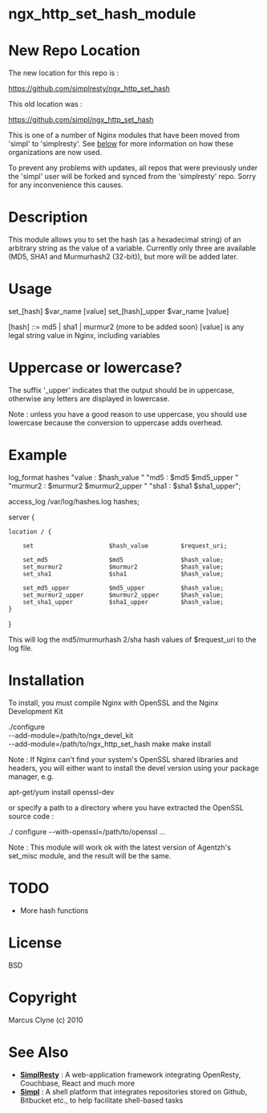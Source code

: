 ngx_http_set_hash_module
========================

New Repo Location
=================

The new location for this repo is :

https://github.com/simplresty/ngx_http_set_hash

This old location was :

https://github.com/simpl/ngx_http_set_hash

This is one of a number of Nginx modules that have been moved from 'simpl' to 'simplresty'.
See [below](#see-also) for more information on how these organizations are now used.

To prevent any problems with updates, all repos that were previously under the 'simpl' user
will be forked and synced from the 'simplresty' repo. Sorry for any inconvenience this causes.


Description
===========

This module allows you to set the hash (as a hexadecimal string) of an arbitrary
string as the value of a variable.  Currently only three are available (MD5, SHA1
and Murmurhash2 (32-bit)), but more will be added later.


Usage
=====

set_[hash]          $var_name   [value]
set_[hash]_upper    $var_name   [value]

[hash] ::= md5 | sha1 | murmur2 (more to be added soon)
[value] is any legal string value in Nginx, including variables



Uppercase or lowercase?
=======================

The suffix '_upper' indicates that the output should be in uppercase, otherwise any
letters are displayed in lowercase.

Note : unless you have a good reason to use uppercase, you should use lowercase because
the conversion to uppercase adds overhead.



Example
=======

log_format  hashes  "value : $hash_value  "
                    "md5 : $md5 $md5_upper  "
                    "murmur2 : $murmur2 $murmur2_upper  "
                    "sha1 : $sha1 $sha1_upper";

access_log  /var/log/hashes.log  hashes;

server {

    location / {

        set                     $hash_value         $request_uri;

        set_md5                 $md5                $hash_value;
        set_murmur2             $murmur2            $hash_value;
        set_sha1                $sha1               $hash_value;

        set_md5_upper           $md5_upper          $hash_value;
        set_murmur2_upper       $murmur2_upper      $hash_value;
        set_sha1_upper          $sha1_upper         $hash_value;
    }
}

This will log the md5/murmurhash 2/sha hash values of $request_uri to the log file.



Installation
============

To install, you must compile Nginx with OpenSSL and the Nginx Development Kit

./configure \
    --add-module=/path/to/ngx_devel_kit \
    --add-module=/path/to/ngx_http_set_hash
make
make install


Note : If Nginx can't find your system's OpenSSL shared libraries and headers, you
will either want to install the devel version using your package manager, e.g.

apt-get/yum install openssl-dev

or specify a path to a directory where you have extracted the OpenSSL source code :

./ configure --with-openssl=/path/to/openssl ...


Note : This module will work ok with the latest version of Agentzh's set_misc module,
and the result will be the same.


TODO
====

- More hash functions


License
=======

BSD


Copyright
=========

Marcus Clyne (c) 2010


See Also
========

* **[SimplResty](https://github.com/simplresty)** : A web-application framework integrating OpenResty, Couchbase, React
and much more
* **[Simpl](https://github.com/simpl)** : A shell platform that integrates repositories stored on Github, Bitbucket
etc., to help facilitate shell-based tasks
